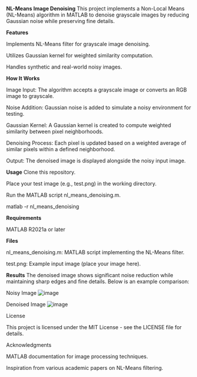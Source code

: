 
**NL-Means Image Denoising**
This project implements a Non-Local Means (NL-Means) algorithm in MATLAB to denoise grayscale images by reducing Gaussian noise while preserving fine details.

**Features**

Implements NL-Means filter for grayscale image denoising.

Utilizes Gaussian kernel for weighted similarity computation.

Handles synthetic and real-world noisy images.

**How It Works**

Image Input: The algorithm accepts a grayscale image or converts an RGB image to grayscale.

Noise Addition: Gaussian noise is added to simulate a noisy environment for testing.

Gaussian Kernel: A Gaussian kernel is created to compute weighted similarity between pixel neighborhoods.

Denoising Process: Each pixel is updated based on a weighted average of similar pixels within a defined neighborhood.

Output: The denoised image is displayed alongside the noisy input image.

**Usage**
Clone this repository.

Place your test image (e.g., test.png) in the working directory.

Run the MATLAB script nl_means_denoising.m.

matlab -r nl_means_denoising

**Requirements**

MATLAB R2021a or later

**Files**

nl_means_denoising.m: MATLAB script implementing the NL-Means filter.

test.png: Example input image (place your image here).

**Results**
The denoised image shows significant noise reduction while maintaining sharp edges and fine details. Below is an example comparison:

Noisy Image
![image](https://github.com/user-attachments/assets/d908afb2-49f6-49c2-8a20-d8b7e807e392)


Denoised Image
![image](https://github.com/user-attachments/assets/8f3c1ebe-4e7b-473f-a2e8-7ed0e66a2312)


License

This project is licensed under the MIT License - see the LICENSE file for details.

Acknowledgments

MATLAB documentation for image processing techniques.

Inspiration from various academic papers on NL-Means filtering.

